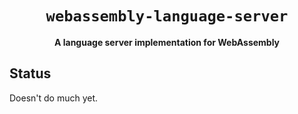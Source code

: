 <div align="center">
  <h1><code>webassembly-language-server</code></h1>
  <p>
    <strong>A language server implementation for WebAssembly</strong>
  </p>
</div>

## Status

Doesn't do much yet.
